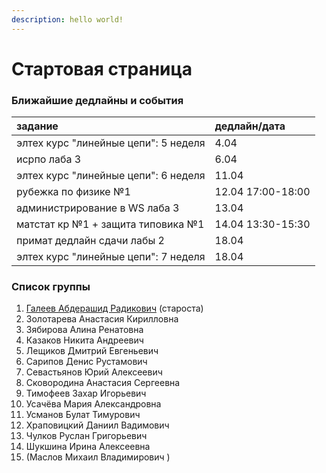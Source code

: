 ```yaml
---
description: hello world!
---
```


# Стартовая страница

### Ближайшие дедлайны и события

| задание | дедлайн/дата |
| :--- | :--- |
| элтех курс "линейные цепи": 5 неделя | 4.04 |
| исрпо лаба 3 | 6.04 |
| элтех курс "линейные цепи": 6 неделя | 11.04 |
| рубежка по физике №1 | 12.04 17:00-18:00 |
| администрирование в WS лаба 3 | 13.04 |
| матстат кр №1 + защита типовика №1 | 14.04 13:30-15:30 |
| примат дедлайн сдачи лабы 2 | 18.04 |
| элтех курс "линейные цепи": 7 неделя | 18.04 |

### Список группы

1. [Галеев Абдерашид Радикович](https://vk.com/grashid) \(староста\) 
2. Золотарева Анастасия Кирилловна 
3. Зябирова Алина Ренатовна 
4. Казаков Никита Андреевич 
5. Лещиков Дмитрий Евгеньевич  
6. Сарипов Денис Рустамович 
7. Севастьянов Юрий Алексеевич
8. Сковородина Анастасия Сергеевна
9. Тимофеев Захар Игорьевич 
10. Усачёва Мария Александровна 
11. Усманов Булат Тимурович 
12. Храповицкий Даниил Вадимович 
13. Чулков Руслан Григорьевич 
14. Шукшина Ирина Алексеевна
15. \(Маслов Михаил Владимирович \)


